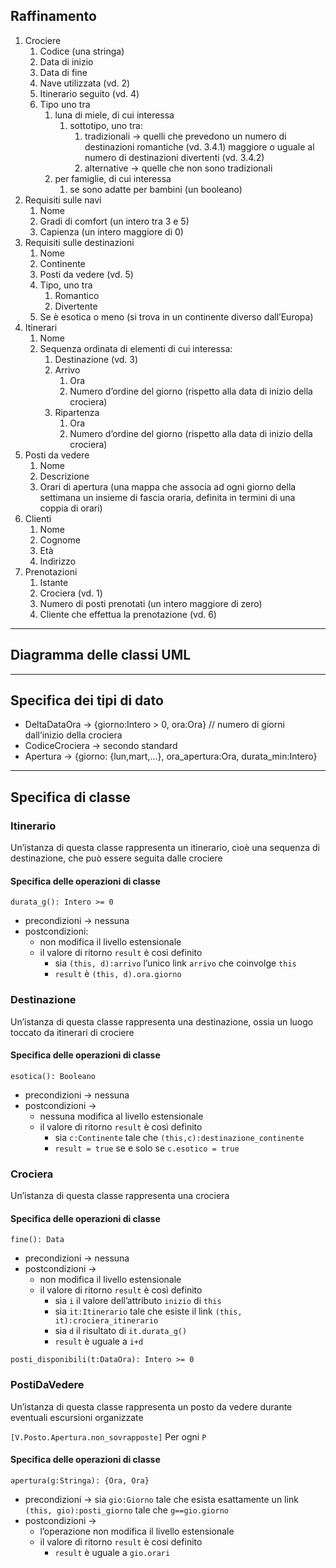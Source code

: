 ## Raffinamento
1. Crociere
	1. Codice (una stringa)
	2. Data di inizio
	3. Data di fine
	4. Nave utilizzata (vd. 2)
	5. Itinerario seguito (vd. 4)
	6. Tipo uno tra
		1. luna di miele, di cui interessa
			1. sottotipo, uno tra:
				1. tradizionali → quelli che prevedono un numero di destinazioni romantiche (vd. 3.4.1) maggiore o uguale al numero di destinazioni divertenti (vd. 3.4.2)
				2. alternative → quelle che non sono tradizionali
		2. per famiglie, di cui interessa
			1. se sono adatte per bambini (un booleano)
2. Requisiti sulle navi
	1. Nome
	2. Gradi di comfort (un intero tra 3 e 5)
	3. Capienza (un intero maggiore di 0)
3. Requisiti sulle destinazioni
	1. Nome
	2. Continente
	3. Posti da vedere (vd. 5)
	4. Tipo, uno tra
		1. Romantico
		2. Divertente
	5. Se è esotica o meno (si trova in un continente diverso dall’Europa)
4. Itinerari
	1. Nome
	2. Sequenza ordinata di elementi di cui interessa:
		1. Destinazione (vd. 3)
		2. Arrivo
			1. Ora
			2. Numero d’ordine del giorno (rispetto alla data di inizio della crociera)
		3. Ripartenza
			1. Ora
			2. Numero d’ordine del giorno (rispetto alla data di inizio della crociera)
5. Posti da vedere
	1. Nome
	2. Descrizione
	3. Orari di apertura (una mappa che associa ad ogni giorno della settimana un insieme di fascia oraria, definita in termini di una coppia di orari)
6. Clienti
	1. Nome
	2. Cognome
	3. Età
	4. Indirizzo
7. Prenotazioni
	1. Istante
	2. Crociera (vd. 1)
	3. Numero di posti prenotati (un intero maggiore di zero)
	4. Cliente  che effettua la prenotazione (vd. 6)

---
## Diagramma delle classi UML


---
## Specifica dei tipi di dato
- DeltaDataOra → {giorno:Intero > 0, ora:Ora} // numero di giorni dall’inizio della crociera
- CodiceCrociera → secondo standard
- Apertura → {giorno: {lun,mart,…}, ora_apertura:Ora, durata_min:Intero}

---
## Specifica di classe
### Itinerario
Un’istanza di questa classe rappresenta un itinerario, cioè una sequenza di destinazione, che può essere seguita dalle crociere
#### Specifica delle operazioni di classe
`durata_g(): Intero >= 0`
- precondizioni → nessuna
- postcondizioni:
	- non modifica il livello estensionale
	- il valore di ritorno `result` è così definito
		- sia `(this, d):arrivo` l’unico link `arrivo` che coinvolge `this`
		- `result` è `(this, d).ora.giorno`

### Destinazione
Un’istanza di questa classe rappresenta una destinazione, ossia un luogo toccato da itinerari di crociere
#### Specifica delle operazioni di classe
`esotica(): Booleano`
- precondizioni → nessuna
- postcondizioni →
	- nessuna modifica al livello estensionale
	- il valore di ritorno `result` è così definito
		- sia `c:Continente` tale che `(this,c):destinazione_continente`
		- `result = true` se e solo se `c.esotico = true`

### Crociera
Un’istanza di questa classe rappresenta una crociera
#### Specifica delle operazioni di classe
`fine(): Data`
- precondizioni → nessuna
- postcondizioni →
	- non modifica il livello estensionale
	- il valore di ritorno `result` è così definito
		- sia `i` il valore dell’attributo `inizio` di `this`
		- sia `it:Itinerario` tale che esiste il link `(this, it):crociera_itinerario`
		- sia `d` il risultato di `it.durata_g()`
		- `result` è uguale a `i+d`

`posti_disponibili(t:DataOra): Intero >= 0`

### PostiDaVedere
Un’istanza di questa classe rappresenta un posto da vedere durante eventuali escursioni organizzate

`[V.Posto.Apertura.non_sovrapposte]`
Per ogni `P`
#### Specifica delle operazioni di classe
`apertura(g:Stringa): {Ora, Ora}`
- precondizioni → sia `gio:Giorno` tale che esista esattamente un link `(this, gio):posti_giorno` tale che `g==gio.giorno`
- postcondizioni →
	- l’operazione non modifica il livello estensionale
	- il valore di ritorno `result` è cosi definito
		- `result` è uguale a `gio.orari`

